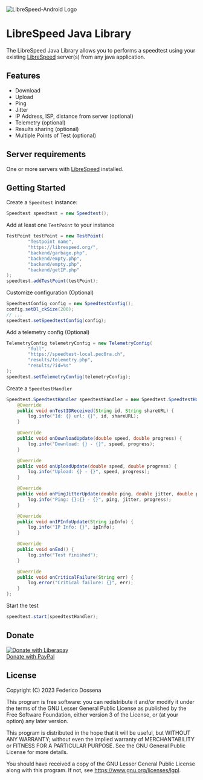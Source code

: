 ![LibreSpeed-Android Logo](https://github.com/adolfintel/speedtest-android/blob/master/.github/Readme-Logo.png?raw=true)
 
# LibreSpeed Java Library
The LibreSpeed Java Library allows you to performs a speedtest using your existing [LibreSpeed](https://github.com/librespeed/speedtest) server(s) from any java application.
 
 
## Features
* Download
* Upload
* Ping
* Jitter
* IP Address, ISP, distance from server (optional)
* Telemetry (optional)
* Results sharing (optional)
* Multiple Points of Test (optional)


## Server requirements
One or more servers with [LibreSpeed](https://github.com/librespeed/speedtest) installed.

## Getting Started

Create a `Speedtest` instance:

```java
Speedtest speedtest = new Speedtest();
```

Add at least one `TestPoint` to your instance
```java
TestPoint testPoint = new TestPoint(
        "Testpoint name",
        "https://librespeed.org/",
        "backend/garbage.php",
        "backend/empty.php",
        "backend/empty.php",
        "backend/getIP.php"
);
speedtest.addTestPoint(testPoint);
```

Customize configuration (Optional)
```java
SpeedtestConfig config = new SpeedtestConfig();
config.setDl_ckSize(200);
// ...
speedtest.setSpeedtestConfig(config);
```

Add a telemetry config (Optional)
```java
TelemetryConfig telemetryConfig = new TelemetryConfig(
        "full",
        "https://speedtest-local.pec0ra.ch",
        "results/telemetry.php",
        "results/?id=%s"
);
speedtest.setTelemetryConfig(telemetryConfig);
```

Create a `SpeedtestHandler`
```java
Speedtest.SpeedtestHandler speedtestHandler = new Speedtest.SpeedtestHandler() {
    @Override
    public void onTestIDReceived(String id, String shareURL) {
        log.info("Id: {} url: {}", id, shareURL);
    }

    @Override
    public void onDownloadUpdate(double speed, double progress) {
        log.info("Download: {} - {}", speed, progress);
    }

    @Override
    public void onUploadUpdate(double speed, double progress) {
        log.info("Upload: {} - {}", speed, progress);
    }

    @Override
    public void onPingJitterUpdate(double ping, double jitter, double progress) {
        log.info("Ping: {}:{} - {}", ping, jitter, progress);
    }

    @Override
    public void onIPInfoUpdate(String ipInfo) {
        log.info("IP Info: {}", ipInfo);
    }

    @Override
    public void onEnd() {
        log.info("Test finished");
    }

    @Override
    public void onCriticalFailure(String err) {
        log.error("Critical failure: {}", err);
    }
};
```

Start the test
```java
speedtest.start(speedtestHandler);
```


## Donate
[![Donate with Liberapay](https://liberapay.com/assets/widgets/donate.svg)](https://liberapay.com/fdossena/donate)  
[Donate with PayPal](https://www.paypal.me/sineisochronic)  

## License
Copyright (C) 2023 Federico Dossena

This program is free software: you can redistribute it and/or modify
it under the terms of the GNU Lesser General Public License as published by
the Free Software Foundation, either version 3 of the License, or
(at your option) any later version.

This program is distributed in the hope that it will be useful,
but WITHOUT ANY WARRANTY; without even the implied warranty of
MERCHANTABILITY or FITNESS FOR A PARTICULAR PURPOSE.  See the
GNU General Public License for more details.

You should have received a copy of the GNU Lesser General Public License
along with this program.  If not, see <https://www.gnu.org/licenses/lgpl>.

